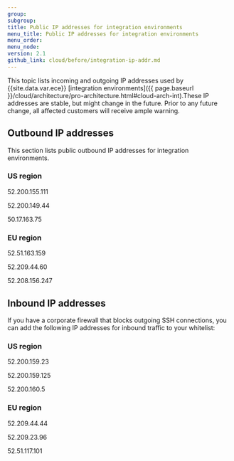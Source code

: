 ```yaml
---
group:
subgroup:
title: Public IP addresses for integration environments
menu_title: Public IP addresses for integration environments
menu_order:
menu_node:
version: 2.1
github_link: cloud/before/integration-ip-addr.md
---
```


This topic lists incoming and outgoing IP addresses used by {{site.data.var.ece}} [integration environments]({{ page.baseurl }}/cloud/architecture/pro-architecture.html#cloud-arch-int).These IP addresses are stable, but might change in the future. Prior to any future change, all affected customers will receive ample warning.

## Outbound IP addresses

This section lists public outbound IP addresses for integration environments.

### US region

52.200.155.111

52.200.149.44

50.17.163.75

### EU region

52.51.163.159

52.209.44.60

52.208.156.247

## Inbound IP addresses

If you have a corporate firewall that blocks outgoing SSH connections, you can add the following IP addresses for inbound traffic to your whitelist:

### US region

52.200.159.23

52.200.159.125

52.200.160.5

### EU region

52.209.44.44

52.209.23.96

52.51.117.101
